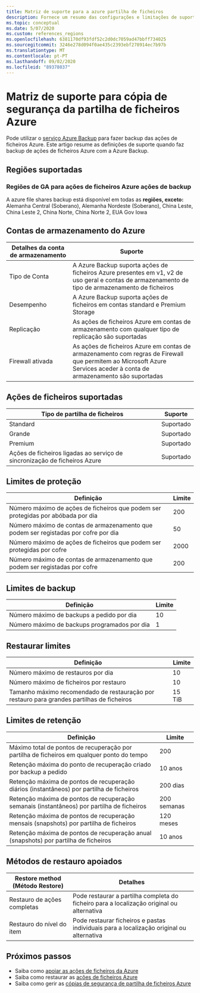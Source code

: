 ```yaml
---
title: Matriz de suporte para a azure partilha de ficheiros
description: Fornece um resumo das configurações e limitações de suporte ao fazer o backup das ações de ficheiros Azure.
ms.topic: conceptual
ms.date: 5/07/2020
ms.custom: references_regions
ms.openlocfilehash: 6381170df93fdf52c2d0dc7059ad47bbff734025
ms.sourcegitcommit: 3246e278d094f0ae435c2393ebf278914ec7b97b
ms.translationtype: MT
ms.contentlocale: pt-PT
ms.lasthandoff: 09/02/2020
ms.locfileid: "89378037"
---
```

# <a name="support-matrix-for-azure-file-share-backup"></a>Matriz de suporte para cópia de segurança da partilha de ficheiros Azure

Pode utilizar o [serviço Azure Backup](./backup-overview.md) para fazer backup das ações de ficheiros Azure. Este artigo resume as definições de suporte quando faz backup de ações de ficheiros Azure com a Azure Backup.

## <a name="supported-regions"></a>Regiões suportadas

### <a name="ga-regions-for-azure-file-shares-backup"></a>Regiões de GA para ações de ficheiros Azure ações de backup

A azure file shares backup está disponível em todas as **regiões, exceto:** Alemanha Central (Soberano), Alemanha Nordeste (Soberano), China Leste, China Leste 2, China Norte, China Norte 2, EUA Gov Iowa

## <a name="supported-storage-accounts"></a>Contas de armazenamento do Azure

| Detalhes da conta de armazenamento | Suporte                                                      |
| ------------------------ | ------------------------------------------------------------ |
| Tipo de Conta            | A Azure Backup suporta ações de ficheiros Azure presentes em v1, v2 de uso geral e contas de armazenamento de tipo de armazenamento de ficheiros |
| Desempenho              | A Azure Backup suporta ações de ficheiros em contas standard e Premium Storage |
| Replicação              | As ações de ficheiros Azure em contas de armazenamento com qualquer tipo de replicação são suportadas |
| Firewall ativada         | As ações de ficheiros Azure em contas de armazenamento com regras de Firewall que permitem ao Microsoft Azure Services aceder à conta de armazenamento são suportadas|

## <a name="supported-file-shares"></a>Ações de ficheiros suportadas

| Tipo de partilha de ficheiros                                   | Suporte   |
| -------------------------------------------------- | --------- |
| Standard                                           | Suportado |
| Grande                                              | Suportado |
| Premium                                            | Suportado |
| Ações de ficheiros ligadas ao serviço de sincronização de ficheiros Azure | Suportado |

## <a name="protection-limits"></a>Limites de proteção

| Definição                                                      | Limite |
| ------------------------------------------------------------ | ----- |
| Número máximo de ações de ficheiros que podem ser protegidas por abóbada por dia| 200   |
| Número máximo de contas de armazenamento que podem ser registadas por cofre por dia | 50    |
| Número máximo de ações de ficheiros que podem ser protegidas por cofre | 2000   |
| Número máximo de contas de armazenamento que podem ser registadas por cofre | 200   |

## <a name="backup-limits"></a>Limites de backup

| Definição                                      | Limite |
| -------------------------------------------- | ----- |
| Número máximo de backups a pedido por dia | 10   |
| Número máximo de backups programados por dia | 1     |

## <a name="restore-limits"></a>Restaurar limites

| Definição                                                      | Limite   |
| ------------------------------------------------------------ | ------- |
| Número máximo de restauros por dia                           | 10      |
| Número máximo de ficheiros por restauro                         | 10      |
| Tamanho máximo recomendado de restauração por restauro para grandes partilhas de ficheiros | 15 TiB |

## <a name="retention-limits"></a>Limites de retenção

| Definição                                                      | Limite    |
| ------------------------------------------------------------ | -------- |
| Máximo total de pontos de recuperação por partilha de ficheiros em qualquer ponto do tempo | 200      |
| Retenção máxima do ponto de recuperação criado por backup a pedido | 10 anos |
| Retenção máxima de pontos de recuperação diários (instantâneos) por partilha de ficheiros| 200 dias |
| Retenção máxima de pontos de recuperação semanais (instantâneos) por partilha de ficheiros | 200 semanas |
| Retenção máxima de pontos de recuperação mensais (snapshots) por partilha de ficheiros | 120 meses |
| Retenção máxima de pontos de recuperação anual (snapshots) por partilha de ficheiros | 10 anos |

## <a name="supported-restore-methods"></a>Métodos de restauro apoiados

| Restore method (Método Restore)     | Detalhes                                                      |
| ------------------ | ------------------------------------------------------------ |
| Restauro de ações completas | Pode restaurar a partilha completa do ficheiro para a localização original ou alternativa |
| Restauro do nível do item | Pode restaurar ficheiros e pastas individuais para a localização original ou alternativa |

## <a name="next-steps"></a>Próximos passos

* Saiba como [apoiar as ações de ficheiros da Azure](backup-afs.md)
* Saiba como restaurar as [ações de ficheiros Azure](restore-afs.md)
* Saiba como gerir as [cópias de segurança de partilha de ficheiros Azure](manage-afs-backup.md)
